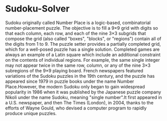 # Sudoku-Solver
Sudoku  originally called Number Place is a logic-based, combinatorial number-placement puzzle. The objective is to fill a 9×9 grid with digits so that each column, each row, and each of the nine 3×3 subgrids that compose the grid (also called "boxes", "blocks", or "regions") contain all of the digits from 1 to 9. The puzzle setter provides a partially completed grid, which for a well-posed puzzle has a single solution.  Completed games are always an example of a Latin square which include an additional constraint on the contents of individual regions. For example, the same single integer may not appear twice in the same row, column, or any of the nine 3×3 subregions of the 9×9 playing board.  French newspapers featured variations of the Sudoku puzzles in the 19th century, and the puzzle has appeared since 1979 in puzzle books under the name Number Place.However, the modern Sudoku only began to gain widespread popularity in 1986 when it was published by the Japanese puzzle company Nikoli under the name Sudoku, meaning "single number".It first appeared in a U.S. newspaper, and then The Times (London), in 2004, thanks to the efforts of Wayne Gould, who devised a computer program to rapidly produce unique puzzles. 

